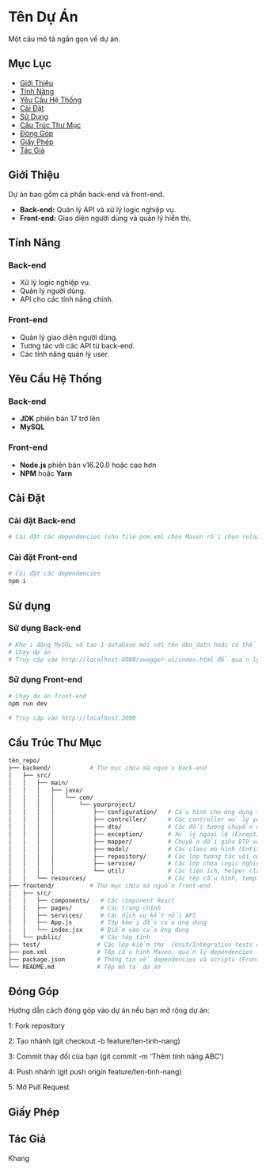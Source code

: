 # Tên Dự Án

Một câu mô tả ngắn gọn về dự án.

## Mục Lục

- [Giới Thiệu](#giới-thiệu)
- [Tính Năng](#tính-năng)
- [Yêu Cầu Hệ Thống](#yêu-cầu-hệ-thống)
- [Cài Đặt](#cài-đặt)
- [Sử Dụng](#sử-dụng)
- [Cấu Trúc Thư Mục](#cấu-trúc-thư-mục)
- [Đóng Góp](#đóng-góp)
- [Giấy Phép](#giấy-phép)
- [Tác Giả](#tác-giả)

## Giới Thiệu

Dự án bao gồm cả phần back-end và front-end.

- **Back-end:** Quản lý API và xử lý logic nghiệp vụ.
- **Front-end:** Giao diện người dùng và quản lý hiển thị.

## Tính Năng

### Back-end
- Xử lý logic nghiệp vụ.
- Quản lý người dùng.
- API cho các tính năng chính.

### Front-end
- Quản lý giao diện người dùng.
- Tương tác với các API từ back-end.
- Các tính năng quản lý user.

## Yêu Cầu Hệ Thống

### Back-end
- **JDK** phiên bản 17 trở lên
- **MySQL** 

### Front-end
- **Node.js** phiên bản v16.20.0 hoặc cao hơn
- **NPM** hoặc **Yarn**

## Cài Đặt

### Cài đặt Back-end

```bash
# Cài đặt các dependencies (vào file pom.xml chọn Maven rồi chọn reload project)

```

### Cài đặt Front-end

```bash
# Cài đặt các dependencies
npm i

```

## Sử dụng

### Sử dụng Back-end

```bash
# Khởi động MySQL và tạo 1 database mới với tên dbo_datn hoặc có thể tự cấu hình tên mới trong file application.yml
# Chạy dự án
# Truy cập vào http://localhost:8080/swagger-ui/index.html để quản lý các API
```

### Sử dụng Front-end

```bash
# Chạy dự án front-end
npm run dev

# Truy cập vào http://localhost:3000

```

## Cấu Trúc Thư Mục

```bash
tên_repo/
├── backend/           # Thư mục chứa mã nguồn back-end
│   ├── src/
│   │   ├── main/
│   │   │   ├── java/
│   │   │   │   └── com/
│   │   │   │       └── yourproject/ 
│   │   │   │           ├── configuration/   # Cấu hình cho ứng dụng (ví dụ: SecurityConfig, WebConfig)
│   │   │   │           ├── controller/      # Các controller xử lý yêu cầu HTTP
│   │   │   │           ├── dto/             # Các đối tượng chuyển dữ liệu (Data Transfer Objects)
│   │   │   │           ├── exception/       # Xử lý ngoại lệ (Exception Handling)
│   │   │   │           ├── mapper/          # Chuyển đổi giữa DTO và Model (MapStruct, custom mapper)
│   │   │   │           ├── model/           # Các class mô hình (Entities, POJO)
│   │   │   │           ├── repository/      # Các lớp tương tác với cơ sở dữ liệu (Repositories)
│   │   │   │           ├── service/         # Các lớp chứa logic nghiệp vụ (Services)
│   │   │   │           └── util/            # Các tiện ích, helper classes
│   │   └── resources/                       # Các tệp cấu hình, template (application.properties, application.yml)
├── frontend/          # Thư mục chứa mã nguồn front-end
│   ├── src/
│   │   ├── components/   # Các component React
│   │   ├── pages/        # Các trang chính
│   │   ├── services/     # Các dịch vụ kết nối API
│   │   ├── App.js        # Tệp khởi đầu của ứng dụng
│   │   └── index.jsx     # Điểm vào của ứng dụng
│   └── public/           # Các tệp tĩnh
├── test/                # Các lớp kiểm thử (Unit/Integration tests cho back-end)
├── pom.xml              # Tệp cấu hình Maven, quản lý dependencies (Back-end)
├── package.json         # Thông tin về dependencies và scripts (Front-end)
└── README.md            # Tệp mô tả dự án

```

## Đóng Góp
Hướng dẫn cách đóng góp vào dự án nếu bạn mở rộng dự án:

1: Fork repository

2: Tạo nhánh (git checkout -b feature/ten-tinh-nang)

3: Commit thay đổi của bạn (git commit -m 'Thêm tính năng ABC')

4: Push nhánh (git push origin feature/ten-tinh-nang)

5: Mở Pull Request

## Giấy Phép


## Tác Giả
Khang

